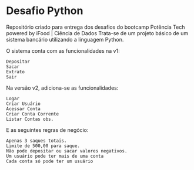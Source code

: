 # Desafio Python

Repositório criado para entrega dos desafios do bootcamp Potência Tech powered by iFood | Ciência de Dados
Trata-se de um projeto básico de um sistema bancário utilizando a linguagem Python.

O sistema conta com as funcionalidades na v1:

    Depositar
    Sacar
    Extrato
    Sair

Na versão v2, adiciona-se as funcionalidades:

    Logar
    Criar Usuário
    Acessar Conta
    Criar Conta Corrente
    Listar Contas obs. 

E as seguintes regras de negócio:

    Apenas 3 saques totais.
    Limite de 500,00 para saque.
    Não pode depositar ou sacar valores negativos.
    Um usuário pode ter mais de uma conta
    Cada conta só pode ter um usuário
